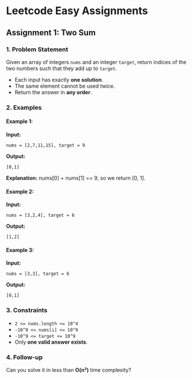 # Leetcode Easy Assignments

## Assignment 1: Two Sum

### 1. Problem Statement
Given an array of integers `nums` and an integer `target`, return indices of the two numbers such that they add up to `target`.

- Each input has exactly **one solution**.
- The same element cannot be used twice.
- Return the answer in **any order**.

### 2. Examples

#### Example 1:
**Input:**
```plaintext
nums = [2,7,11,15], target = 9
```
**Output:**
```plaintext
[0,1]
```
**Explanation:** nums[0] + nums[1] == 9, so we return [0, 1].

#### Example 2:
**Input:**
```plaintext
nums = [3,2,4], target = 6
```
**Output:**
```plaintext
[1,2]
```

#### Example 3:
**Input:**
```plaintext
nums = [3,3], target = 6
```
**Output:**
```plaintext
[0,1]
```

### 3. Constraints
- `2 <= nums.length <= 10^4`
- `-10^9 <= nums[i] <= 10^9`
- `-10^9 <= target <= 10^9`
- Only **one valid answer exists**.

### 4. Follow-up
Can you solve it in less than **O(n²)** time complexity?

